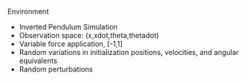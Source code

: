 Environment
 - Inverted Pendulum Simulation
 - Observation space: (x,xdot,theta,thetadot)
 - Variable force application, [-1,1]
 - Random variations in initialization positions, velocities, and angular equivalents
 - Random perturbations

